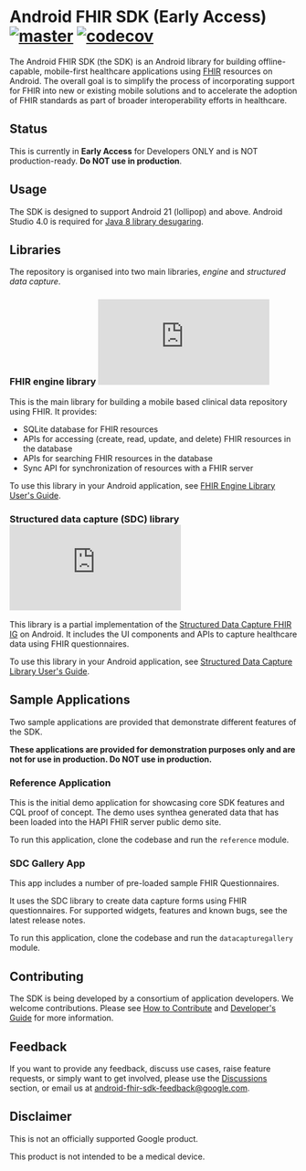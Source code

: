 # Android FHIR SDK (Early Access) [![master](https://github.com/google/android-fhir/workflows/CI/badge.svg?branch=master)](https://github.com/google/android-fhir/actions?query=workflow%3ACI) [![codecov](https://codecov.io/gh/google/android-fhir/branch/db/coverage/graph/badge.svg?token=PDSC4WRDTQ)](https://codecov.io/gh/google/android-fhir)
The Android FHIR SDK (the SDK) is an Android library for building offline-capable, mobile-first
healthcare applications using [FHIR](https://www.hl7.org/fhir/) resources on Android. The overall
goal is to simplify the process of incorporating support for FHIR into new or existing mobile
solutions and to accelerate the adoption of FHIR standards as part of broader interoperability
efforts in healthcare.

## Status
This is currently in **Early Access** for Developers ONLY and is NOT production-ready. **Do NOT use
in production**.

## Usage 
The SDK is designed to support Android 21 (lollipop) and above. Android Studio 4.0 is required for
[Java 8 library desugaring](https://developer.android.com/studio/preview/features#j8-desugar).

## Libraries
The repository is organised into two main libraries, *engine* and *structured data capture*.

### FHIR engine library  [![Google Maven](https://badgen.net/maven/v/metadata-url/dl.google.com/dl/android/maven2/com/google/android/fhir/engine/maven-metadata.xml)](https://maven.google.com/web/index.html?#com.google.android.fhir:engine)
This is the main library for building a mobile based clinical data repository using FHIR. It
provides:
- SQLite database for FHIR resources
- APIs for accessing (create, read, update, and delete) FHIR resources in the database
- APIs for searching FHIR resources in the database
- Sync API for synchronization of resources with a FHIR server

To use this library in your Android application, see [FHIR Engine Library User's Guide](https://github.com/google/android-fhir/wiki/FHIR-Engine-Library-User's-Guide).

### Structured data capture (SDC) library  [![Google Maven](https://badgen.net/maven/v/metadata-url/dl.google.com/dl/android/maven2/com/google/android/fhir/data-capture/maven-metadata.xml)](https://maven.google.com/web/index.html?#com.google.android.fhir:data-capture)
This library is a partial implementation of the
[Structured Data Capture FHIR IG](http://build.fhir.org/ig/HL7/sdc/) on Android. It includes the UI
components and APIs to capture healthcare data using FHIR questionnaires. 

To use this library in your Android application, see 
[Structured Data Capture Library User's Guide](https://github.com/google/android-fhir/wiki/Structured-Data-Capture-Library-User's-Guide).

## Sample Applications
Two sample applications are provided that demonstrate different features of the SDK. 

**These applications are provided for demonstration purposes only and are not for use in production.
Do NOT use in production.**

### Reference Application
This is the initial demo application for showcasing core SDK features and CQL proof of concept. The
demo uses synthea generated data that has been loaded into the HAPI FHIR server public demo site.

To run this application, clone the codebase and run the `reference` module. 

### SDC Gallery App
This app includes a number of pre-loaded sample FHIR Questionnaires. 

It uses the SDC library to create data capture forms using FHIR questionnaires. For supported
widgets, features and known bugs, see the latest release notes.

To run this application, clone the codebase and run the `datacapturegallery` module. 

## Contributing
The SDK is being developed by a consortium of application developers. We welcome contributions.
Please see
[How to Contribute](https://github.com/google/android-fhir/blob/master/docs/contributing.md) and
[Developer's Guide](https://github.com/google/android-fhir/wiki/Developer's-Guide) for more
information.

## Feedback
If you want to provide any feedback, discuss use cases, raise feature requests, or simply want to
get involved, please use the [Discussions](https://github.com/google/android-fhir/discussions)
section, or email us at <android-fhir-sdk-feedback@google.com>.

## Disclaimer
This is not an officially supported Google product.

This product is not intended to be a medical device.
